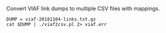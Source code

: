 Convert VIAF link dumps to multiple CSV files with mappings.

~~~
DUMP = viaf-20181104-links.txt.gz
cat $DUMP | ./viaf2csv.pl 2> viaf.err
~~~
